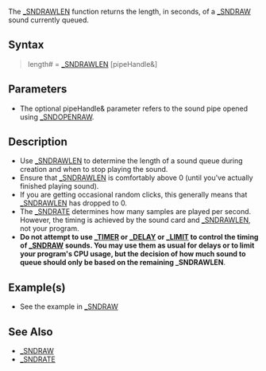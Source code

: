 The [_SNDRAWLEN](_SNDRAWLEN) function returns the length, in seconds, of a [_SNDRAW](_SNDRAW) sound currently queued.


## Syntax

>  length# = [_SNDRAWLEN](_SNDRAWLEN) [pipeHandle&]


## Parameters

* The optional pipeHandle& parameter refers to the sound pipe opened using [_SNDOPENRAW](_SNDOPENRAW). 


## Description

* Use [_SNDRAWLEN](_SNDRAWLEN) to determine the length of a sound queue during creation and when to stop playing the sound.
* Ensure that [_SNDRAWLEN](_SNDRAWLEN) is comfortably above 0 (until you've actually finished playing sound). 
* If you are getting occasional random clicks, this generally means that [_SNDRAWLEN](_SNDRAWLEN) has dropped to 0.
* The [_SNDRATE](_SNDRATE) determines how many samples are played per second. However, the timing is achieved by the sound card and [_SNDRAWLEN](_SNDRAWLEN), not your program.
* **Do not attempt to use [_TIMER](_TIMER) or [_DELAY](_DELAY) or [_LIMIT](_LIMIT) to control the timing of [_SNDRAW](_SNDRAW) sounds. You may use them as usual for delays or to limit your program's CPU usage, but the decision of how much sound to queue should only be based on the remaining _SNDRAWLEN**.


## Example(s)

* See the example in [_SNDRAW](_SNDRAW)


## See Also

* [_SNDRAW](_SNDRAW)
* [_SNDRATE](_SNDRATE)




